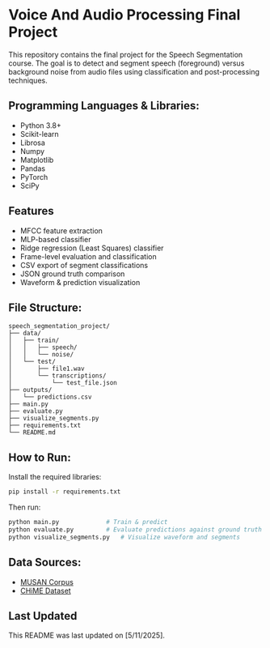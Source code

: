 # Voice And Audio Processing Final Project
This repository contains the final project for the Speech Segmentation course. The goal is to detect and segment speech (foreground) versus background noise from audio files using classification and post-processing techniques.

## Programming Languages & Libraries:
- Python 3.8+
- Scikit-learn
- Librosa
- Numpy
- Matplotlib
- Pandas
- PyTorch
- SciPy

## Features
- MFCC feature extraction
- MLP-based classifier
- Ridge regression (Least Squares) classifier
- Frame-level evaluation and classification
- CSV export of segment classifications
- JSON ground truth comparison
- Waveform & prediction visualization

## File Structure:
```
speech_segmentation_project/
├── data/
│   ├── train/
│   │   ├── speech/
│   │   └── noise/
│   └── test/
│       ├── file1.wav
│       └── transcriptions/
│           └── test_file.json
├── outputs/
│   └── predictions.csv
├── main.py
├── evaluate.py
├── visualize_segments.py
├── requirements.txt
└── README.md
```

## How to Run:
Install the required libraries:
```bash
pip install -r requirements.txt
```

Then run:
```bash
python main.py             # Train & predict
python evaluate.py         # Evaluate predictions against ground truth
python visualize_segments.py   # Visualize waveform and segments
```

## Data Sources:
- [MUSAN Corpus](https://www.openslr.org/17)
- [CHiME Dataset](https://www.openslr.org/26)

## Last Updated
This README was last updated on [5/11/2025].
